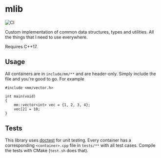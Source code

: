 # mlib

![CI](https://github.com/mayant15/mlib/workflows/CI/badge.svg?branch=main)

Custom implementation of common data structures, types and utilities. All the things that I need to use everywhere.

Requires C++17.

## Usage

All containers are in `include/mm/**` and are header-only. Simply include the file and you're good to go. For example
```
#include <mm/vector.h>

int main(void)
{
    mm::vector<int> vec = {1, 2, 3, 4};
    vec[2] = 10;
}
```

## Tests

This library uses [doctest](https://github.com/onqtam/doctest/) for unit testing. Every container has a corresponding `<container>.cpp` file in `tests/**` with all test cases.
Compile the tests with CMake (`test.sh` does that).
